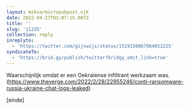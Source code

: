 ```yaml
---
layout: miksa/micropubpost.njk
date: 2022-04-27T03:07:15.087Z
title: ''
slug: '11235'
collection: reply
inreplyto:
  - 'https://twitter.com/gijswijs/status/1519150867664052225'
syndicateTo:
  - 'https://brid.gy/publish/twitter?bridgy_omit_link=true'
---
```

Waarschijnlijk omdat er een Oekraïense infiltrant werkzaam was. (https://www.theverge.com/2022/2/28/22955246/conti-ransomware-russia-ukraine-chat-logs-leaked)

[einde]
